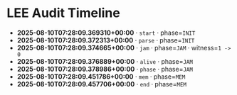 # LEE Audit Timeline

- **2025-08-10T07:28:09.369310+00:00** · `start` · phase=`INIT`
- **2025-08-10T07:28:09.372313+00:00** · `parse` · phase=`INIT`
- **2025-08-10T07:28:09.374665+00:00** · `jam` · phase=`JAM` · witness=`1 -> 0`
- **2025-08-10T07:28:09.376889+00:00** · `alive` · phase=`JAM`
- **2025-08-10T07:28:09.378986+00:00** · `phase` · phase=`JAM`
- **2025-08-10T07:28:09.451786+00:00** · `mem` · phase=`MEM`
- **2025-08-10T07:28:09.457706+00:00** · `end` · phase=`MEM`